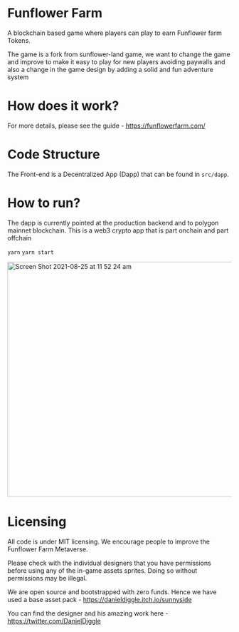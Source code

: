 # Funflower Farm

A blockchain based game where players can play to earn Funflower farm Tokens.

The game is a fork from sunflower-land game, we want to change the game and improve to make it easy to play for new players avoiding paywalls and also a change in the game design by adding a solid and fun adventure system

# How does it work?

For more details, please see the guide - https://funflowerfarm.com/

# Code Structure

The Front-end is a Decentralized App (Dapp) that can be found in `src/dapp`.

# How to run?

The dapp is currently pointed at the production backend and to polygon mainnet blockchain. This is a web3 crypto app that is part onchain and part offchain

`yarn`
`yarn start`

<img width="527" alt="Screen Shot 2021-08-25 at 11 52 24 am" src="https://user-images.githubusercontent.com/11745561/130713259-f87fd1b4-a6f1-4b25-b8b9-4eff6beee9e9.png">

# Licensing 

All code is under MIT licensing. We encourage people to improve the Funflower Farm Metaverse.

Please check with the individual designers that you have permissions before using any of the in-game assets sprites. Doing so without permissions may be illegal.

We are open source and bootstrapped with zero funds. Hence we have used a base asset pack - https://danieldiggle.itch.io/sunnyside

You can find the designer and his amazing work here - https://twitter.com/DanielDiggle

